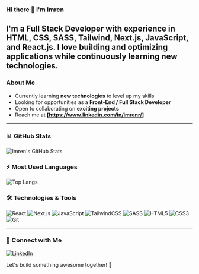 ### Hi there 👋 I'm Imren

I'm a **Full Stack Developer** with experience in **HTML, CSS, SASS, Tailwind, Next.js, JavaScript, and React.js**. I love building and optimizing applications while continuously learning new technologies. 
---
### About Me
-  Currently learning **new technologies** to level up my skills
-  Looking for opportunities as a **Front-End / Full Stack Developer**
-  Open to collaborating on **exciting projects**
-  Reach me at **[https://www.linkedin.com/in/imrenr/]**

---
### 📊 GitHub Stats
![Imren's GitHub Stats](https://github-readme-stats.vercel.app/api?username=ImrenR&show_icons=true&theme=radical)

### ⚡ Most Used Languages
![Top Langs](https://github-readme-stats.vercel.app/api/top-langs/?username=ImrenR&layout=compact&theme=radical)

### 🛠️ Technologies & Tools
![React](https://img.shields.io/badge/-React-61DAFB?style=flat-square&logo=react&logoColor=white)
![Next.js](https://img.shields.io/badge/-Next.js-000000?style=flat-square&logo=next.js&logoColor=white)
![JavaScript](https://img.shields.io/badge/-JavaScript-F7DF1E?style=flat-square&logo=javascript&logoColor=black)
![TailwindCSS](https://img.shields.io/badge/-TailwindCSS-38B2AC?style=flat-square&logo=tailwind-css&logoColor=white)
![SASS](https://img.shields.io/badge/-SASS-CC6699?style=flat-square&logo=sass&logoColor=white)
![HTML5](https://img.shields.io/badge/-HTML5-E34F26?style=flat-square&logo=html5&logoColor=white)
![CSS3](https://img.shields.io/badge/-CSS3-1572B6?style=flat-square&logo=css3)
![Git](https://img.shields.io/badge/-Git-F05032?style=flat-square&logo=git&logoColor=white)

---
### 📢 Connect with Me
[![LinkedIn](https://img.shields.io/badge/LinkedIn-0077B5?style=for-the-badge&logo=linkedin&logoColor=white)](https://www.linkedin.com/in/imrenr/)

Let's build something awesome together! 🚀
